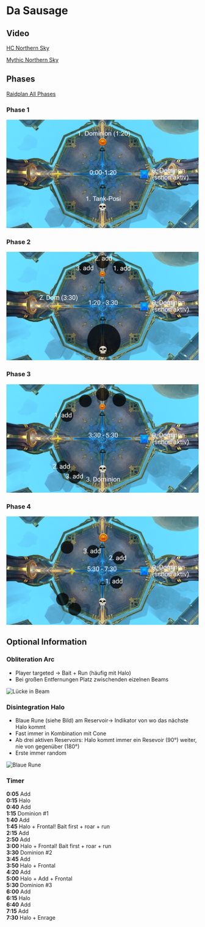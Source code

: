 # Da Sausage

## Video

[HC Northern Sky](https://www.twitch.tv/videos/1261896827?t=02h13m52s)

[Mythic Northern Sky](https://www.twitch.tv/videos/1261897895?t=00h53m24s)

## Phases

[Raidplan All Phases](https://raidplan.io/plan/jXtxPTe8V-ov4uy8)

### Phase 1

![Phase1](/images/dausegne/dausegnep1.png)

### Phase 2

![Phase2](/images/dausegne/dausegnep2.png)

### Phase 3

![Phase3](/images/dausegne/dausegnep3.png)

### Phase 4

![Phase4](/images/dausegne/dausegnep4.png)

## Optional Information

###  Obliteration Arc

- Player targeted -> Bait + Run (häufig mit Halo)
- Bei großen Entfernungen Platz zwischenden eizelnen Beams

![Lücke in Beam](/images/dausegne/oblitArc.gif)

### Disintegration Halo

- Blaue Rune (siehe Bild) am Reservoir-> Indikator von wo das nächste Halo kommt
- Fast immer in Kombination mit Cone
- Ab drei aktiven Reservoirs: Halo kommt immer ein Resevoir (90°) weiter, nie von gegenüber (180°)
- Erste immer random

![Blaue Rune](/images/dausegne/blueRunes.gif)

### Timer


**0:05** Add\
**0:15** Halo\
**0:40** Add\
**1:15** Dominion #1\
**1:40** Add\
**1:45** Halo + Frontal! Bait first + roar + run\
**2:15** Add\
**2:50** Add\
**3:00** Halo + Frontal! Bait first + roar + run\
**3:30** Dominion #2\
**3:45** Add\
**3:50** Halo + Frontal\
**4:20** Add\
**5:00** Halo + Add + Frontal\
**5:30** Dominion #3\
**6:00** Add\
**6:15** Halo\
**6:40** Add\
**7:15** Add\
**7:30** Halo + Enrage
